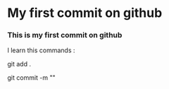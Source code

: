 # My first commit on github
### This is my first commit on github
<p>I learn this commands : </p>
<p>git add .</p>
<p>git commit -m ""</p>
